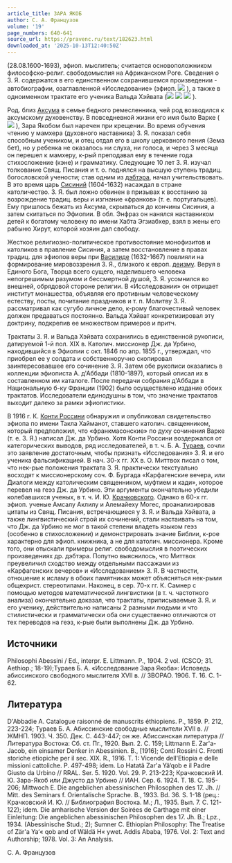 ```yaml
---
article_title: ЗАРА ЯКОБ
author: С. А. Французов
volume: '19'
page_numbers: 640-641
source_url: https://pravenc.ru/text/182623.html
downloaded_at: '2025-10-13T12:40:50Z'
---
```


(28.08.1600-1693), эфиоп. мыслитель; считается основоположником философско-религ. свободомыслия на Африканском Роге. Сведения о З. Я. содержатся в его единственном сохранившемся произведении - автобиографии, озаглавленной «Исследование» (эфиоп. ![](https://pravenc.ru/char/26110/xc2xccf/image.png) ), а также в одноименном трактате его ученика Вальда Хэйвата (![](<https://pravenc.ru/char/26110/xd4Dxd9 /image.png>) ![](<https://pravenc.ru/char/26110/ xb5 /image.png>) ![](<https://pravenc.ru/char/26110/ F2xd4g/image.png>) ).

Род. близ [Аксума](https://pravenc.ru/text/Аксум.html) в семье бедного ремесленника, чей род возводился к аксумскому духовенству. В повседневной жизни его имя было Варке (![](https://pravenc.ru/char/26110/xd4Rxc8xdd/image.png) ), Зара Якобом был наречен при крещении. Во время обучения чтению у мамхера (духовного наставника) З. Я. показал себя способным учеником, и отец отдал его в школу церковного пения (Зема бет), но у ребенка не оказалось ни слуха, ни голоса, и через 3 месяца он перешел к мамхеру, к-рый преподавал ему в течение года стихосложение (кэне) и грамматику. Следующие 10 лет З. Я. изучал толкование Свящ. Писания и т. о. поднялся на высшую ступень традиц. богословской учености; став одним из [дэбтэра](https://pravenc.ru/text/дэбтэра.html), начал учительствовать. В это время царь [Сисиний](https://pravenc.ru/text/Сисиний.html) (1604-1632) насаждал в стране католичество. З. Я. был ложно обвинен в призывах к восстанию за возрождение традиц. веры и изгнание «франков» (т. е. португальцев). Ему пришлось бежать из Аксума, скрываться до кончины Сисиния, а затем скитаться по Эфиопии. В обл. Энфраз он нанялся наставником детей к богатому человеку по имени Хабта Эгзиабхер, взял в жены его рабыню Хирут, которой хозяин дал свободу.

Жесткое религиозно-политическое противостояние монофизитов и католиков в правление Сисиния, а затем восстановление в правах традиц. для эфиопов веры при [Василиде](https://pravenc.ru/text/Василиде.html) (1632-1667) повлияли на формирование мировоззрения З. Я., близкого к европ. [деизму](https://pravenc.ru/text/деизму.html). Веруя в Единого Бога, Творца всего сущего, наделившего человека непогрешимым разумом и бессмертной душой, З. Я. усомнился во внешней, обрядовой стороне религии. В «Исследовании» он отрицает институт монашества, объявляя его противным человеческому естеству, посты, почитание праздников и т. п. Молитву З. Я. рассматривал как сугубо личное дело, к-рому благочестивый человек должен предаваться постоянно. Вальда Хэйват конкретизировал эту доктрину, подкрепив ее множеством примеров и притч.

Трактаты З. Я. и Вальда Хэйвата сохранились в единственной рукописи, датируемой 1-й пол. XIX в. Католич. миссионер Дж. да Урбино, находившийся в Эфиопии с окт. 1846 по апр. 1855 г., утверждал, что приобрел ее у солдата и собственноручно скопировал заинтересовавшее его сочинение З. Я. Затем обе рукописи оказались в коллекции эфиописта А. д'Аббади (1810-1897), который описал их в составленном им каталоге. После передачи собрания д'Аббади в Национальную б-ку Франции (1902) было осуществлено издание обоих трактатов. Исследователи единодушны в том, что значение трактатов выходит далеко за рамки эфиопистики.

В 1916 г. К. [Конти Россини](<https://pravenc.ru/text/Конти Россини.html>) обнаружил и опубликовал свидетельство эфиопа по имени Такла Хайманот, ставшего католич. священником, который предположил, что «франкмасонские» по духу сочинения Варке (т. е. З. Я.) написал Дж. да Урбино. Хотя Конти Россини воздержался от категорических выводов, ряд исследователей, в т. ч. Б. А. [Тураев](https://pravenc.ru/text/Тураев.html), сочли это заявление достаточным, чтобы признать «Исследования» З. Я. и его ученика фальсификацией. В нач. 30-х гг. XX в. О. Миттвох писал о том, что нек-рые положения трактата З. Я. практически текстуально восходят к миссионерскому соч. Ф. Бургада «Карфагенские вечера, или Диалоги между католическим священником, муфтием и кади», которое перевел на геэз Дж. да Урбино. Эти аргументы окончательно убедили колебавшихся ученых, в т. ч. И. Ю. [Крачковского](https://pravenc.ru/text/Крачковского.html). Однако в 60-х гг. эфиоп. ученые Амсалу Аклилу и Алемайеху Могес, проанализировав цитаты из Свящ. Писания, встречающиеся у З. Я. и Вальда Хэйвата, а также лингвистический строй их сочинений, стали настаивать на том, что Дж. да Урбино не мог в такой степени владеть языком геэз (особенно в стихосложении) и демонстрировать знание Библии, к-рое характерно для эфиоп. книжника, а не для католич. миссионера. Кроме того, они отыскали примеры религ. свободомыслия в поэтических произведениях др. дэбтэра. Попутно выяснилось, что Миттвох преувеличил сходство между отдельными пассажами из «Карфагенских вечеров» и «Исследованием» З. Я. В частности, отношение к исламу в обоих памятниках может объясняться нек-рыми общехрист. стереотипами. Наконец, в сер. 70-х гг. К. Самнер с помощью методов математической лингвистики (в т. ч. частотного анализа) окончательно доказал, что трактаты, приписываемые З. Я. и его ученику, действительно написаны 2 разными людьми и что стилистически и грамматически оба они существенно отличаются от тех переводов на геэз, к-рые были выполнены Дж. да Урбино.

## Источники

Philosophi Abessini / Ed., interpr. E. Littmann. P., 1904. 2 vol. (CSCO; 31. Aethiop.; 18-19);Тураев Б. А. «Исследование Зара Якоба»: Исповедь абиссинского свободного мыслителя XVII в. // ЗВОРАО. 1906. Т. 16. С. 1-62.

## Литература

D'Abbadie A. Catalogue raisonné de manuscrits éthiopiens. P., 1859. P. 212, 223-224; Тураев Б. А. Абиссинские свободные мыслители XVII в. // ЖМНП. 1903. Ч. 350. Дек. С. 443-447; он же. Абиссинская литература // Литература Востока: Сб. ст. Пг., 1920. Вып. 2. С. 159; Littmann E. Zar'a-Jacob, ein einsamer Denker in Abessinien. B., [1916]; Conti Rossini C. Fronti storiche etiopiche per il sec. XIX. R., 1916. T. 1: Vicende dell'Etiopia e delle missioni cattoliche. P. 497-498; idem. Lo Hatatâ Zar'a Yâ‘qob e il Padre Giusto da Urbino // RRAL. Ser. 5. 1920. Vol. 29. P. 213-223; Крачковский И. Ю. Зара-Якоб или Джусто да Урбино // ИАН. Сер. 6. 1924. Т. 18. C. 195-206; Mittwoch E. Die angeblichen abessinischen Philosophen des 17. Jh. // Mitt. des Seminars f. Orientalische Sprache. B., 1933. Bd. 36. S. 1-18 (рец.: Крачковский И. Ю. // Библиография Востока. М.; Л., 1935. Вып. 7. C. 121-122); idem. Die amharische Version der Soirées de Carthage mit einer Einleitung: Die angeblichen abessinischen Philosophen des 17. Jh. B.; Lpz., 1934. (Abessinische Stud.; 2); Sumner C. Ethiopian Philosophy: The Treatise of Zär'a Ya‘«
qob and of Wäldä H«
ywеt. Addis Ababa, 1976. Vol. 2: Text and Authorship; 1978. Vol. 3: An Analysis.

С. А. Французов
